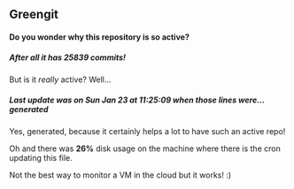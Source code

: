 ## Greengit

#### Do you wonder why this repository is so active?

##### After all it has 25839 commits!

But is it *really* active? Well...

##### Last update was on Sun Jan 23 at 11:25:09 when those lines were... generated

Yes, generated, because it certainly helps a lot to have such an active repo!

Oh and there was **26%** disk usage on the machine
where there is the cron updating this file.

Not the best way to monitor a VM in the cloud but it works! :)
